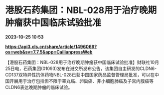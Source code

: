 # 港股石药集团：NBL-028用于治疗晚期肿瘤获中国临床试验批准

**2023-10-25 10:53**

**https://api3.cls.cn/share/article/1496069?os=web&sv=7.7.5&app=CailianpressWeb**

【港股石药集团：NBL-028用于治疗晚期肿瘤获中国临床试验批准】财联社10月25日电，石药集团(01093)发布在港交所发布公告，该集团自主研发的CLDN6-CD137双特异性抗体药物NBL-028已获中国国家药品监督管理局批准，可以在中国开展用于治疗包括但不限于睾丸癌、卵巢癌、非小细胞肺癌及子宫内膜癌等CLDN6表达晚期肿瘤的临床试验。